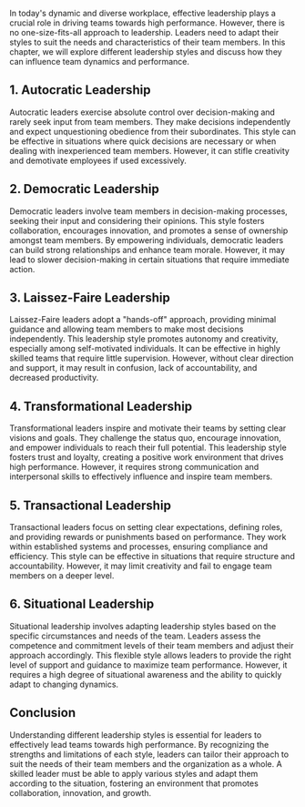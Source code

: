 
In today's dynamic and diverse workplace, effective leadership plays a crucial role in driving teams towards high performance. However, there is no one-size-fits-all approach to leadership. Leaders need to adapt their styles to suit the needs and characteristics of their team members. In this chapter, we will explore different leadership styles and discuss how they can influence team dynamics and performance.

1\. Autocratic Leadership
------------------------

Autocratic leaders exercise absolute control over decision-making and rarely seek input from team members. They make decisions independently and expect unquestioning obedience from their subordinates. This style can be effective in situations where quick decisions are necessary or when dealing with inexperienced team members. However, it can stifle creativity and demotivate employees if used excessively.

2\. Democratic Leadership
------------------------

Democratic leaders involve team members in decision-making processes, seeking their input and considering their opinions. This style fosters collaboration, encourages innovation, and promotes a sense of ownership amongst team members. By empowering individuals, democratic leaders can build strong relationships and enhance team morale. However, it may lead to slower decision-making in certain situations that require immediate action.

3\. Laissez-Faire Leadership
---------------------------

Laissez-Faire leaders adopt a "hands-off" approach, providing minimal guidance and allowing team members to make most decisions independently. This leadership style promotes autonomy and creativity, especially among self-motivated individuals. It can be effective in highly skilled teams that require little supervision. However, without clear direction and support, it may result in confusion, lack of accountability, and decreased productivity.

4\. Transformational Leadership
------------------------------

Transformational leaders inspire and motivate their teams by setting clear visions and goals. They challenge the status quo, encourage innovation, and empower individuals to reach their full potential. This leadership style fosters trust and loyalty, creating a positive work environment that drives high performance. However, it requires strong communication and interpersonal skills to effectively influence and inspire team members.

5\. Transactional Leadership
---------------------------

Transactional leaders focus on setting clear expectations, defining roles, and providing rewards or punishments based on performance. They work within established systems and processes, ensuring compliance and efficiency. This style can be effective in situations that require structure and accountability. However, it may limit creativity and fail to engage team members on a deeper level.

6\. Situational Leadership
-------------------------

Situational leadership involves adapting leadership styles based on the specific circumstances and needs of the team. Leaders assess the competence and commitment levels of their team members and adjust their approach accordingly. This flexible style allows leaders to provide the right level of support and guidance to maximize team performance. However, it requires a high degree of situational awareness and the ability to quickly adapt to changing dynamics.

Conclusion
----------

Understanding different leadership styles is essential for leaders to effectively lead teams towards high performance. By recognizing the strengths and limitations of each style, leaders can tailor their approach to suit the needs of their team members and the organization as a whole. A skilled leader must be able to apply various styles and adapt them according to the situation, fostering an environment that promotes collaboration, innovation, and growth.
